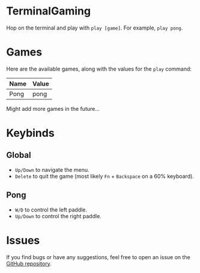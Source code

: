 # TerminalGaming

Hop on the terminal and play with `play [game]`. For example, `play pong`.

# Games

Here are the available games, along with the values for the `play` command:

| Name | Value |
|------|-------|
| Pong | pong  |

Might add more games in the future...

# Keybinds

## Global

- `Up/Down` to navigate the menu.
- `Delete` to quit the game (most likely `Fn` + `Backspace` on a 60% keyboard).

## Pong
- `W/D` to control the left paddle.
- `Up/Down` to control the right paddle.

# Issues

If you find bugs or have any suggestions, feel free to open an issue on the [GitHub repository](https://github.com/jivanf/TerminalGaming/issues/new).